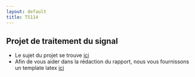 ```yaml
---
layout: default
title: TS114
---
```



## Projet de traitement du signal

- Le sujet du projet se trouve [ici](/assets/cours/TS114/TS114-project.pdf)
- Afin de vous aider dans la rédaction du rapport, nous vous fournissons un template latex [ici](/assets/cours/TS114/rapport_TS114_nom1_nom2.tex)
